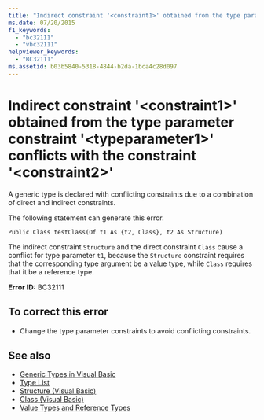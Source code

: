 ```yaml
---
title: "Indirect constraint '<constraint1>' obtained from the type parameter constraint '<typeparameter1>' conflicts with the constraint '<constraint2>'"
ms.date: 07/20/2015
f1_keywords: 
  - "bc32111"
  - "vbc32111"
helpviewer_keywords: 
  - "BC32111"
ms.assetid: b03b5840-5318-4844-b2da-1bca4c28d097
---
```

# Indirect constraint '\<constraint1>' obtained from the type parameter constraint '\<typeparameter1>' conflicts with the constraint '\<constraint2>'
A generic type is declared with conflicting constraints due to a combination of direct and indirect constraints.  
  
 The following statement can generate this error.  
  
 `Public Class testClass(Of t1 As {t2, Class}, t2 As Structure)`  
  
 The indirect constraint `Structure` and the direct constraint `Class` cause a conflict for type parameter `t1`, because the `Structure` constraint requires that the corresponding type argument be a value type, while `Class` requires that it be a reference type.  
  
 **Error ID:** BC32111  
  
## To correct this error  
  
- Change the type parameter constraints to avoid conflicting constraints.  
  
## See also

- [Generic Types in Visual Basic](../../visual-basic/programming-guide/language-features/data-types/generic-types.md)
- [Type List](../../visual-basic/language-reference/statements/type-list.md)
- [Structure (Visual Basic)](../../visual-basic/language-reference/statements/structure-statement.md)
- [Class (Visual Basic)](../../visual-basic/language-reference/statements/class-statement.md)
- [Value Types and Reference Types](../../visual-basic/programming-guide/language-features/data-types/value-types-and-reference-types.md)
